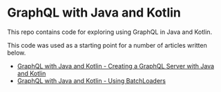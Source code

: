 # GraphQL with Java and Kotlin

This repo contains code for exploring using GraphQL in Java and Kotlin.

This code was used as a starting point for a number of articles written below.

- [GraphQL with Java and Kotlin - Creating a GraphQL Server with Java and Kotlin](https://www.zsiegel.com/2019/06/18/graphql-with-java-and-kotlin)
- [GraphQL with Java and Kotlin - Using BatchLoaders](https://www.zsiegel.com/2019/06/09/graphql-and-kotlin-dataloaders)